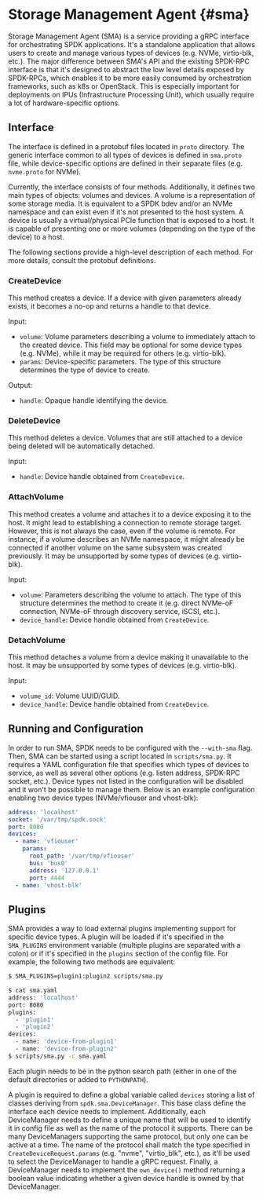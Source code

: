 # Storage Management Agent {#sma}

Storage Management Agent (SMA) is a service providing a gRPC interface for
orchestrating SPDK applications.  It's a standalone application that allows
users to create and manage various types of devices (e.g. NVMe, virtio-blk,
etc.).  The major difference between SMA's API and the existing SPDK-RPC
interface is that it's designed to abstract the low level details exposed by
SPDK-RPCs, which enables it to be more easily consumed by orchestration
frameworks, such as k8s or OpenStack.  This is especially important for
deployments on IPUs (Infrastructure Processing Unit), which usually require a
lot of hardware-specific options.

## Interface

The interface is defined in a protobuf files located in `proto`
directory.  The generic interface common to all types of devices is defined in
`sma.proto` file, while device-specific options are defined in their separate
files (e.g. `nvme.proto` for NVMe).

Currently, the interface consists of four methods.  Additionally, it defines two
main types of objects: volumes and devices.  A volume is a representation of
some storage media.  It is equivalent to a SPDK bdev and/or an NVMe namespace
and can exist even if it's not presented to the host system.  A device is
usually a virtual/physical PCIe function that is exposed to a host.  It is
capable of presenting one or more volumes (depending on the type of the device)
to a host.

The following sections provide a high-level description of each method.  For
more details, consult the protobuf definitions.

### CreateDevice

This method creates a device.  If a device with given parameters already exists,
it becomes a no-op and returns a handle to that device.

Input:

- `volume`: Volume parameters describing a volume to immediately attach to the
  created device.  This field may be optional for some device types (e.g. NVMe),
  while it may be required for others (e.g. virtio-blk).
- `params`: Device-specific parameters.  The type of this structure determines
  the type of device to create.

Output:

- `handle`: Opaque handle identifying the device.

### DeleteDevice

This method deletes a device.  Volumes that are still attached to a device being
deleted will be automatically detached.

Input:

- `handle`: Device handle obtained from `CreateDevice`.

### AttachVolume

This method creates a volume and attaches it to a device exposing it to the
host.  It might lead to establishing a connection to remote storage target.
However, this is not always the case, even if the volume is remote.  For
instance, if a volume describes an NVMe namespace, it might already be connected
if another volume on the same subsystem was created previously.  It may be
unsupported by some types of devices (e.g. virtio-blk).

Input:

- `volume`: Parameters describing the volume to attach.  The type of this
  structure determines the method to create it (e.g. direct NVMe-oF connection,
  NVMe-oF through discovery service, iSCSI, etc.).
- `device_handle`: Device handle obtained from `CreateDevice`.

### DetachVolume

This method detaches a volume from a device making it unavailable to the host.
It may be unsupported by some types of devices (e.g. virtio-blk).

Input:

- `volume_id`: Volume UUID/GUID.
- `device_handle`: Device handle obtained from `CreateDevice`.

## Running and Configuration

In order to run SMA, SPDK needs to be configured with the `--with-sma` flag.
Then, SMA can be started using a script located in `scripts/sma.py`.  It
requires a YAML configuration file that specifies which types of devices to
service, as well as several other options (e.g. listen address, SPDK-RPC socket,
etc.).  Device types not listed in the configuration will be disabled and it
won't be possible to manage them.  Below is an example configuration enabling
two device types (NVMe/vfiouser and vhost-blk):

```yaml
address: 'localhost'
socket: '/var/tmp/spdk.sock'
port: 8080
devices:
  - name: 'vfiouser'
    params:
      root_path: '/var/tmp/vfiouser'
      bus: 'bus0'
      address: '127.0.0.1'
      port: 4444
  - name: 'vhost-blk'
```

## Plugins

SMA provides a way to load external plugins implementing support for specific
device types.  A plugin will be loaded if it's specified in the `SMA_PLUGINS`
environment variable (multiple plugins are separated with a colon) or if it's
specified in the `plugins` section of the config file.  For example, the
following two methods are equivalent:

```sh
$ SMA_PLUGINS=plugin1:plugin2 scripts/sma.py

$ cat sma.yaml
address: 'localhost'
port: 8080
plugins:
  - 'plugin1'
  - 'plugin2'
devices:
  - name: 'device-from-plugin1'
  - name: 'device-from-plugin2'
$ scripts/sma.py -c sma.yaml
```

Each plugin needs to be in the python search path (either in one of the default
directories or added to `PYTHONPATH`).

A plugin is required to define a global variable called `devices` storing a list
of classes deriving from `spdk.sma.DeviceManager`.  This base class define the
interface each device needs to implement.  Additionally, each DeviceManager
needs to define a unique name that will be used to identify it in config file as
well as the name of the protocol it supports.  There can be many DeviceManagers
supporting the same protocol, but only one can be active at a time.  The name of
the protocol shall match the type specified in `CreateDeviceRequest.params`
(e.g. "nvme", "virtio_blk", etc.), as it'll be used to select the DeviceManager
to handle a gRPC request.  Finally, a DeviceManager needs to implement the
`own_device()` method returning a boolean value indicating whether a given
device handle is owned by that DeviceManager.
